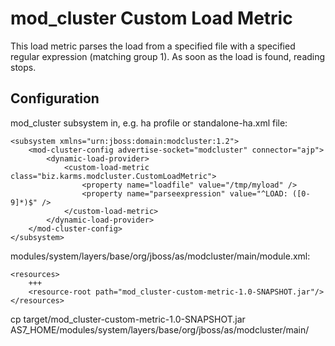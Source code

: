 mod_cluster Custom Load Metric
==============================

This load metric parses the load from a specified file with a specified regular expression (matching group 1).
As soon as the load is found, reading stops.



Configuration
-------------

mod_cluster subsystem in, e.g. ha profile or standalone-ha.xml file:

    <subsystem xmlns="urn:jboss:domain:modcluster:1.2">
        <mod-cluster-config advertise-socket="modcluster" connector="ajp">
            <dynamic-load-provider>
                <custom-load-metric class="biz.karms.modcluster.CustomLoadMetric">
                    <property name="loadfile" value="/tmp/myload" />
                    <property name="parseexpression" value="^LOAD: ([0-9]*)$" />
                </custom-load-metric>  
            </dynamic-load-provider>
        </mod-cluster-config>
    </subsystem>

modules/system/layers/base/org/jboss/as/modcluster/main/module.xml:

    <resources>
        +++
        <resource-root path="mod_cluster-custom-metric-1.0-SNAPSHOT.jar"/>
    </resources>

cp target/mod_cluster-custom-metric-1.0-SNAPSHOT.jar AS7_HOME/modules/system/layers/base/org/jboss/as/modcluster/main/
